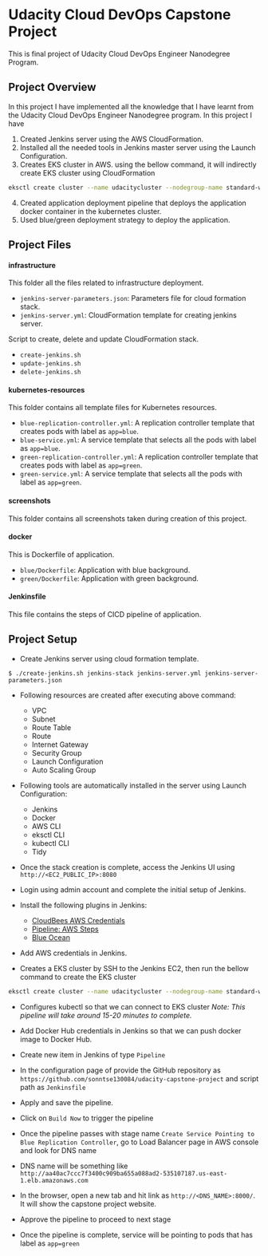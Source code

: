 # Udacity Cloud DevOps Capstone Project

This is final project of Udacity Cloud DevOps Engineer Nanodegree Program.

## Project Overview

In this project I have implemented all the knowledge that I have learnt from the Udacity Cloud DevOps Engineer Nanodegree program. In this project I have

1. Created Jenkins server using the AWS CloudFormation.
2. Installed all the needed tools in Jenkins master server using the Launch Configuration.
3. Creates EKS cluster in AWS.
   using the bellow command, it will indirectly create EKS cluster using CloudFormation

```sh
eksctl create cluster --name udacitycluster --nodegroup-name standard-workers --node-type t2.micro --nodes 2 --nodes-min 1 --nodes-max 3 --region us-east-1 --zones us-east-1a --zones us-east-1b --zones us-east-1c
```

4. Created application deployment pipeline that deploys the application docker container in the kubernetes cluster.
5. Used blue/green deployment strategy to deploy the application.

## Project Files

#### infrastructure

This folder all the files related to infrastructure deployment.

- `jenkins-server-parameters.json`: Parameters file for cloud formation stack.
- `jenkins-server.yml`: CloudFormation template for creating jenkins server.

Script to create, delete and update CloudFormation stack.

- `create-jenkins.sh`
- `update-jenkins.sh`
- `delete-jenkins.sh`

#### kubernetes-resources

This folder contains all template files for Kubernetes resources.

- `blue-replication-controller.yml`: A replication controller template that creates pods with label as `app=blue`.
- `blue-service.yml`: A service template that selects all the pods with label as `app=blue`.
- `green-replication-controller.yml`: A replication controller template that creates pods with label as `app=green`.
- `green-service.yml`: A service template that selects all the pods with label as `app=green`.

#### screenshots

This folder contains all screenshots taken during creation of this project.

#### docker

This is Dockerfile of application.

- `blue/Dockerfile`: Application with blue background.
- `green/Dockerfile`: Application with green background.

#### Jenkinsfile

This file contains the steps of CICD pipeline of application.

## Project Setup

- Create Jenkins server using cloud formation template.

```
$ ./create-jenkins.sh jenkins-stack jenkins-server.yml jenkins-server-parameters.json
```

- Following resources are created after executing above command:
  - VPC
  - Subnet
  - Route Table
  - Route
  - Internet Gateway
  - Security Group
  - Launch Configuration
  - Auto Scaling Group
- Following tools are automatically installed in the server using Launch Configuration:
  - Jenkins
  - Docker
  - AWS CLI
  - eksctl CLI
  - kubectl CLI
  - Tidy
- Once the stack creation is complete, access the Jenkins UI using `http://<EC2_PUBLIC_IP>:8080`
- Login using admin account and complete the initial setup of Jenkins.
- Install the following plugins in Jenkins:
  - [CloudBees AWS Credentials](https://plugins.jenkins.io/aws-credentials/)
  - [Pipeline: AWS Steps](https://plugins.jenkins.io/pipeline-aws/)
  - [Blue Ocean](https://plugins.jenkins.io/blueocean/)
- Add AWS credentials in Jenkins.

- Creates a EKS cluster by SSH to the Jenkins EC2, then run the bellow command to create the EKS cluster

```sh
eksctl create cluster --name udacitycluster --nodegroup-name standard-workers --node-type t2.micro --nodes 2 --nodes-min 1 --nodes-max 3 --region us-east-1 --zones us-east-1a --zones us-east-1b --zones us-east-1c
```

- Configures kubectl so that we can connect to EKS cluster
  _Note: This pipeline will take around 15-20 minutes to complete._

- Add Docker Hub credentials in Jenkins so that we can push docker image to Docker Hub.
- Create new item in Jenkins of type `Pipeline`
- In the configuration page of provide the GitHub repository as `https://github.com/sonntse130084/udacity-capstone-project` and script path as `Jenkinsfile`
- Apply and save the pipeline.
- Click on `Build Now` to trigger the pipeline
- Once the pipeline passes with stage name `Create Service Pointing to Blue Replication Controller`, go to Load Balancer page in AWS console and look for DNS name
- DNS name will be something like `http://aa40ac7ccc7f3400c909ba655a088ad2-535107187.us-east-1.elb.amazonaws.com`
- In the browser, open a new tab and hit link as `http://<DNS_NAME>:8000/`. It will show the capstone project website.
- Approve the pipeline to proceed to next stage
- Once the pipeline is complete, service will be pointing to pods that has label as `app=green`
